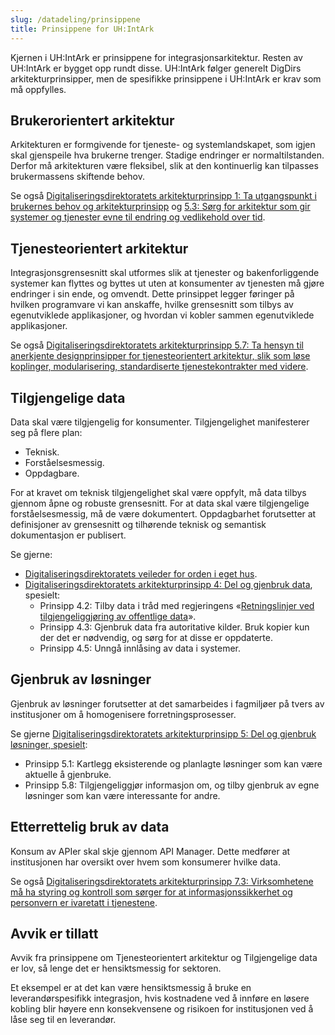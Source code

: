 ```yaml
---
slug: /datadeling/prinsippene
title: Prinsippene for UH:IntArk
---
```


Kjernen i UH:IntArk er prinsippene for integrasjonsarkitektur. Resten av
UH:IntArk er bygget opp rundt disse. UH:IntArk følger generelt DigDirs
arkitekturprinsipper, men de spesifikke prinsippene i UH:IntArk er krav som må
oppfylles.


## Brukerorientert arkitektur

Arkitekturen er formgivende for tjeneste- og systemlandskapet, som igjen skal gjenspeile hva brukerne trenger. Stadige endringer er normaltilstanden. Derfor må arkitekturen være fleksibel, slik at den kontinuerlig kan tilpasses brukermassens skiftende behov.

Se også [Digitaliseringsdirektoratets arkitekturprinsipp 1: Ta utgangspunkt i brukernes behov og arkitekturprinsipp](https://www.digdir.no/digitalisering-og-samordning/prinsipp-1-ta-utgangspunkt-i-brukernes-behov/1055) og [5.3: Sørg for arkitektur som gir systemer og tjenester evne til endring og vedlikehold over tid](https://www.digdir.no/digitalisering-og-samordning/prinsipp-5-del-og-gjenbruk-losninger/1062).

## Tjenesteorientert arkitektur

Integrasjonsgrensesnitt skal utformes slik at tjenester og bakenforliggende systemer kan flyttes og byttes ut uten at konsumenter av tjenesten må gjøre endringer i sin ende, og omvendt.
Dette prinsippet legger føringer på hvilken programvare vi kan anskaffe, hvilke grensesnitt som tilbys av egenutviklede applikasjoner, og hvordan vi kobler sammen egenutviklede applikasjoner.

Se også [Digitaliseringsdirektoratets arkitekturprinsipp 5.7: Ta hensyn til anerkjente designprinsipper for tjenesteorientert arkitektur, slik som løse koplinger, modularisering, standardiserte tjenestekontrakter med videre](https://www.digdir.no/digitalisering-og-samordning/prinsipp-5-del-og-gjenbruk-losninger/1062).


## Tilgjengelige data

Data skal være tilgjengelig for konsumenter. Tilgjengelighet manifesterer seg på flere plan:
- Teknisk.
- Forståelsesmessig.
- Oppdagbare.

For at kravet om teknisk tilgjengelighet skal være oppfylt, må data tilbys gjennom åpne og robuste grensesnitt. For at data skal være tilgjengelige forståelsesmessig, må de være dokumentert. Oppdagbarhet forutsetter at definisjoner av grensesnitt og tilhørende teknisk og semantisk dokumentasjon er publisert.

Se gjerne:
- [Digitaliseringsdirektoratets veileder for orden i eget hus](https://www.digdir.no/informasjonsforvaltning/veileder-orden-i-eget-hus/2716).
- [Digitaliseringsdirektoratets arkitekturprinsipp 4: Del og gjenbruk data](https://www.digdir.no/digitalisering-og-samordning/prinsipp-4-del-og-gjenbruk-data/1061), spesielt:
  - Prinsipp 4.2: Tilby data i tråd med regjeringens «[Retningslinjer ved tilgjengeliggjøring av offentlige data](https://www.regjeringen.no/no/dokumenter/retningslinjer-ved-tilgjengeliggjoring-av-offentlige-data/id2536870/)».
  - Prinsipp 4.3: Gjenbruk data fra autoritative kilder. Bruk kopier kun der det er nødvendig, og sørg for at disse er oppdaterte.
  - Prinsipp 4.5: Unngå innlåsing av data i systemer.

## Gjenbruk av løsninger

Gjenbruk av løsninger forutsetter at det samarbeides i fagmiljøer på tvers av institusjoner om å homogenisere forretningsprosesser.

Se gjerne [Digitaliseringsdirektoratets arkitekturprinsipp 5: Del og gjenbruk løsninger, spesielt](https://www.digdir.no/digitalisering-og-samordning/prinsipp-5-del-og-gjenbruk-losninger/1062):
- Prinsipp 5.1: Kartlegg eksisterende og planlagte løsninger som kan være aktuelle å gjenbruke.
- Prinsipp 5.8: Tilgjengeliggjør informasjon om, og tilby gjenbruk av egne løsninger som kan være interessante for andre.

## Etterrettelig bruk av data

Konsum av APIer skal skje gjennom API Manager. Dette medfører at institusjonen har oversikt over hvem som konsumerer hvilke data.

Se også [Digitaliseringsdirektoratets arkitekturprinsipp 7.3: Virksomhetene må ha styring og kontroll som sørger for at informasjonssikkerhet og personvern er ivaretatt i tjenestene](https://www.digdir.no/digitalisering-og-samordning/prinsipp-7-sorg-tillit-til-oppgavelosningen/1064).

## Avvik er tillatt
Avvik fra prinsippene om Tjenesteorientert arkitektur og Tilgjengelige data er lov, så lenge det er hensiktsmessig for sektoren.

Et eksempel er at det kan være hensiktsmessig å bruke en leverandørspesifikk integrasjon, hvis kostnadene ved å innføre en løsere kobling blir høyere enn konsekvensene og risikoen for institusjonen ved å låse seg til en leverandør.
